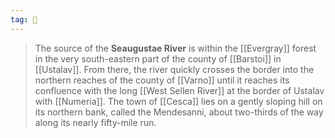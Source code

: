 ```yaml
---
tag: 🌊
---
```

> The source of the **Seaugustae River** is within the [[Evergray]] forest in the very south-eastern part of the county of [[Barstoi]] in [[Ustalav]]. From there, the river quickly crosses the border into the northern reaches of the county of [[Varno]] until it reaches its confluence with the long [[West Sellen River]] at the border of Ustalav with [[Numeria]]. The town of [[Cesca]] lies on a gently sloping hill on its northern bank, called the Mendesanni, about two-thirds of the way along its nearly fifty-mile run.








